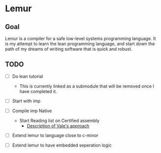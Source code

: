 # Lemur

## Goal

Lemur is a compiler for a safe low-level systems programming language.
It is my attempt to learn the lean programming language, and start
down the path of my dreams of writing software that is quick and
robust.

## TODO

- [ ] Do lean tutorial
  - This is currently linked as a submodule that will be removed
    once I have completed it.
- [ ] Start with imp
- [ ] Compile imp Native
  - Start Reading list on Certified assembly
    - [Description of Vale's approach](https://project-everest.github.io/assets/vale2017.pdf)
- [ ] Extend lemur to language close to c-minor
- [ ] Extend lemur to have embedded seperation logic

